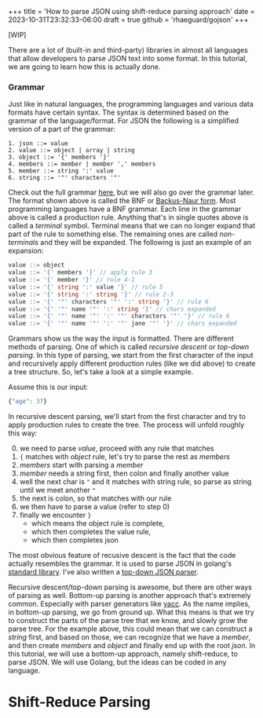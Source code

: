 +++
title = 'How to parse JSON using shift-reduce parsing approach'
date = 2023-10-31T23:32:33-06:00
draft = true
github = 'rhaeguard/gojson'
+++

[WIP]

There are a lot of (built-in and third-party) libraries in almost all languages that allow developers to parse JSON text into some format. In this tutorial, we are going to learn how this is actually done. 

### Grammar

Just like in natural languages, the programming languages and various data formats have certain syntax. The syntax is determined based on the grammar of the language/format. For JSON the following is a simplified version of a part of the grammar:

```plaintext
1. json ::= value
2. value ::= object | array | string
3. object ::= '{' members '}'
4. members ::= member | member ',' members
5. member ::= string ':' value
6. string ::= '"' characters '"'
```

Check out the full grammar [here](https://www.crockford.com/mckeeman.html), but we will also go over the grammar later. The format shown above is called the BNF or [Backus-Naur form](https://en.wikipedia.org/wiki/Backus%E2%80%93Naur_form). Most programming languages have a BNF grammar. Each line in the grammar above is called a production rule. Anything that's in single quotes above is called a _terminal_ symbol. Terminal means that we can no longer expand that part of the rule to something else. The remaining ones are called _non-terminals_ and they will be expanded. The following is just an example of an expansion:

```go
value ::= object
value ::= '{' members '}' // apply rule 3
value ::= '{' member '}' // rule 4-1
value ::= '{' string ':' value '}' // rule 5
value ::= '{' string ':' string '}' // rule 2-3
value ::= '{' '"' characters '"' ':' string '}' // rule 6
value ::= '{' '"' name '"' ':' string '}' // chars expanded 
value ::= '{' '"' name '"' ':' '"' characters '"' '}' // rule 6
value ::= '{' '"' name '"' ':' '"' jane '"' '}' // chars expanded
```

Grammars show us the way the input is formatted. There are different methods of parsing. One of which is called _recursive descent_ or _top-down parsing_. In this type of parsing, we start from the first character of the input and recursively apply different production rules (like we did above) to create a tree structure. So, let's take a look at a simple example.

Assume this is our input:
```js
{"age": 37}
```

In recursive descent parsing, we'll start from the first character and try to apply production rules to create the tree. The process will unfold roughly this way:

0. we need to parse _value_, proceed with any rule that matches
1. `{` matches with _object_ rule, let's try to parse the rest as _members_
2. _members_ start with parsing a _member_
3. _member_ needs a string first, then colon and finally another value
4. well the next char is `"` and it matches with string rule, so parse as string until we meet another `"`
5. the next is colon, so that matches with our rule
6. we then have to parse a value (refer to step 0)
7. finally we encounter `}` 
    - which means the object rule is complete, 
    - which then completes the value rule, 
    - which then completes json

The most obvious feature of recusive descent is the fact that the code actually resembles the grammar. It is used to parse JSON in golang's [standard library](https://github.com/golang/go/blob/e73e25b624c37a936bb42f50a11f56297a4cd637/src/encoding/json/encode.go#L159). I've also written a [top-down JSON parser](https://github.com/rhaeguard/jsonx). 

Recursive descent/top-down parsing is awesome, but there are other ways of parsing as well. Bottom-up parsing is another approach that's extremely common. Especially with parser generators like [yacc](https://en.wikipedia.org/wiki/Yacc). As the name implies, in bottom-up parsing, we go from ground up. What this means is that we try to construct the parts of the parse tree that we know, and slowly grow the parse tree. For the example above, this could mean that we can construct a _string_ first, and based on those, we can recognize that we have a _member_, and then create _members_ and _object_ and finally end up with the root _json_. In this tutorial, we will use a bottom-up approach, namely shift-reduce, to parse JSON. We will use Golang, but the ideas can be coded in any language.

# Shift-Reduce Parsing